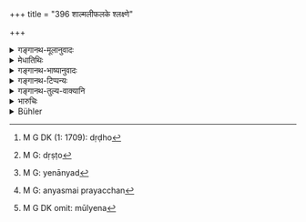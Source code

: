 +++
title = "396 शाल्मलीफलके श्लक्ष्णे"

+++

<details><summary>गङ्गानथ-मूलानुवादः</summary>

The washerman shall wash (clothes) gently on a smooth board of cotton-tree wood; he shall not carry clothes in other clothes; nor shall he allow them to be worn.—(396)
</details>

<details><summary>मेधातिथिः</summary>

**शाल्मली** नाम वृक्षस् तद्विकारे **फलके** । स हि प्रकृत्यैव शल्क्ष्णो[^३३६] भवति । न च वाससो ऽपि पातैर् अवयवा अस्य च्यवन्ते । ते हि च्युता वासः पाटयेयुः । न चायं जातिनियमो ऽदृष्टाय[^३३७] । तेनान्यद्[^३३८] अपि यत् काष्ठम् एवंस्वभावं तत्फलके न दोषः । **श्लक्ष्णे** ऽपरुषे च । **वासांस्य्** अन्यदीयान्य् अन्यदीयैर् **वासोभिर् न निर्हरेत्** । बद्ध्वोपरिवेष्ट्य तीर्थे प्रक्षालयितुं न नयेत् । बन्धनाद् वाससां विनाशो मा भूत् । अधिकं हि तानि पीडितानि भवन्ति । **न च वासयेत्** । अन्यदीयानि वासांस्य् अन्यस्मै न प्रयच्छेत्,[^३३९] मूल्येन[^३४०] वसनार्थं न दद्यात् । एतद् धि वासनम्- वस्ते ऽपरः, तं रजको वासयति । अश्रुतत्वाद् दण्डस्य प्रकृतमाषकयोजना कर्तव्या ॥ ८.३९६ ॥


[^३४०]:
     M G DK omit: mūlyena


[^३३९]:
     M G: anyasmai prayacchan


[^३३८]:
     M G: yenānyad


[^३३७]:
     M G: dṛṣṭo


[^३३६]:
     M G DK (1: 1709): dṛḍho
</details>

<details><summary>गङ्गानथ-भाष्यानुवादः</summary>

the ‘*cotton tree*’ is a kind of tree; the board should be made out of this tree; because its wood is naturally soft and ‘*smooth*,’ so th.it when the clothes are beaten upon it, their component parts do not become torn.

‘*Gently*’—so that the clothes being beaten do not become torn.

The injunction regarding the particular wood is not with a view to any transcendental result; hence there would be nothing wrong in using any other wood, if it satisfied the said conditions.

‘*Smooth*’—not rough.

‘*Clothes*’—belonging to one man,—he shall not ‘*carry*’— tie up and carry to the washing place—‘*in other clothes*’—belonging to another person; so that the clothes may not be torn by the tying, in which they undergo a great strain.

‘*Nor shall he allow them to be worn*’;—he shall not give over, for a consideration, to one man the clothes belonging to another, for wearing. This is what is meant by ‘allowing to wear’; the other man does the
*wearing*, and it is the washerman that *allows* him to do it.

Since no penalty has been laid down in this connoction, we have to take it as consisting of the ‘*māṣa* of gold’ which has been laid down before.—(396)
</details>

<details><summary>गङ्गानथ-टिप्पन्यः</summary>

This verse is quoted in *Aparārka* (p. 823), which adds the following notes:—The washerman shall not carry clothes tying them in cloth;—‘*navāsayet*,’ nor should he keep them in his house, or he should not allow them to be used by others on receiving cash-hire from them.

It is quoted in *Mitākṣarā* (2.238), which adds the following explanation:—The washerman shall wash clothes by rinsing them on a plank of cotton-wood, and not on stone; he shall not mix them up, *i.e*., shall not exchange them among the diverse owners, says
*Bālambhaṭṭī*,—nor shall he keep them in his house;—if he does any of
these things, he should be punished.

This verse is quoted in *Vivādaratnākara* (p. 313), which adds the following notes:—‘*Śālmale*,’ made of cotton-wood,—‘*ślakṣṇe*,’ soft,—‘*nirṇijyāt*,’ should wash,—‘*nejakaḥ*,’ washerman,—‘*nacha vāsāṃsi vāsobhirnirharet*,’ he should not carry clothes tied up in other clothes, to the washing-place,—‘*na ca vāsayet*,’ he should not let the clothes of one person be worn by another. The meaning is that if he does not act up to these rules, he becomes liable to punishment.

It is quoted in *Parāśaramādhava* (Vyavahāra, p. 311), as laying down rules for washermen.
</details>

<details><summary>गङ्गानथ-तुल्य-वाक्यानि</summary>

*Yājñavalkya* (2.238).—‘If the washerman wears the clothes belonging to
others, he should he made to pay 3 *Paṇas*; and 10 *Paṇas*, if he sells or lets or pledges or lends them.’
</details>

<details><summary>भारुचिः</summary>

प्रतीतार्थः श्लोकः ॥ ८.३९४ ॥
</details>

<details><summary>Bühler</summary>

396	A washerman shall wash (the clothes of his employers) gently on a smooth board of Salmaliwood he shall not return the clothes (of one person) for those (of another), nor allow anybody (but the owner) to wear them.
</details>
